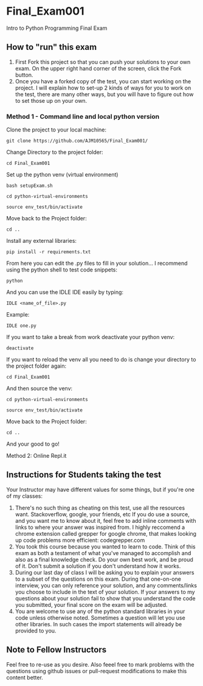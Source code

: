 # Final_Exam001
Intro to Python Programming Final Exam

## How to "run" this exam
1) First Fork this project so that you can push your solutions to your own exam.
   On the upper right hand corner of the screen, click the Fork button.
2) Once you have a forked copy of the test, you can start working on the project. I will explain how to set-up 2 kinds of ways for you to work on the test, there are many other ways, but you will have to figure out how to set those up on your own.
### Method 1 - Command line and local python version
Clone the project to your local machine:

`git clone https://github.com/AJM10565/Final_Exam001/`

Change Directory to the project folder:

`cd Final_Exam001`

Set up the python venv (virtual environment)

`bash setupExam.sh`

`cd python-virtual-environments`

`source env_test/bin/activate`

Move back to the Project folder:

`cd ..`

Install any external libraries:

`pip install -r requirements.txt`

From here you can edit the .py files to fill in your solution...
I recommend using the python shell to test code snippets:

`python`

And you can use the IDLE IDE easily by typing:

`IDLE <name_of_file>.py`

Example:

`IDLE one.py`

If you want to take a break from work deactivate your python venv:

`deactivate`

If you want to reload the venv all you need to do is change your directory to the project folder again:

`cd Final_Exam001`

And then source the venv:

`cd python-virtual-environments`

`source env_test/bin/activate`

Move back to the Project folder:

`cd ..`

And your good to go!


Method 2: 
Online Repl.it

## Instructions for Students taking the test

Your Instructor may have different values for some things, but if you're one of my classes:
1) There's no such thing as cheating on this test, use all the resources want. Stackoverflow, google, your friends, etc If you do use a source, and you want me to know about it, feel free to add inline comments with links to where your answer was inspired from. I highly reccomend a chrome extension called grepper for google chrome, that makes looking up code problems more efficient: codegrepper.com
2) You took this course because you wanted to learn to code. Think of this exam as both a testament of what you've managed to accomplish and also as a final knowledge check. Do your own best work, and be proud of it. Don't submit a solution if you don't understand how it works.
3) During our last day of class I will be asking you to explain your answers to a subset of the questions on this exam. During that one-on-one interview, you can only reference your solution, and any comments/links you choose to include in the text of your solution. If your answers to my questions about your solution fail to show that you understand the code you submitted, your final score on the exam will be adjusted.
4) You are welcome to use any of the python standard libraries in your code unless otherwise noted. Sometimes a question will let you use other libraries. In such cases the import statements will already be provided to you. 





## Note to Fellow Instructors
Feel free to re-use as you desire. Also feeel free to mark problems with the questions using github issues or pull-request modifications to make this content better.
